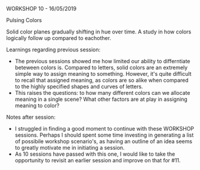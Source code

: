 WORKSHOP 10 - 16/05/2019

Pulsing Colors

Solid color planes gradually shifting in hue over time. A study in how colors logically follow up compared to eachother. 

Learnings regarding previous session:
- The previous sessions showed me how limited our ability to differntiate beteween colors is. Compared to letters, solid colors are an extremely simple way to assign meaning to something. However, it's quite difficult to recall that assigned meaning, as colors are so alike when compared to the highly specified shapes and curves of letters. 
- This raises the questions: to how many different colors can we allocate meaning in a single scene? What other factors are at play in assigning meaning to color? 

Notes after session:
- I struggled in finding a good moment to continue with these WORKSHOP sessions. Perhaps I should spent some time investing in generating a list of possibile workshop scenario's, as having an outline of an idea seems to greatly motivate me in initiating a session. 
- As 10 sessions have passed with this one, I would like to take the opportunity to revisit an earlier session and improve on that for #11. 
